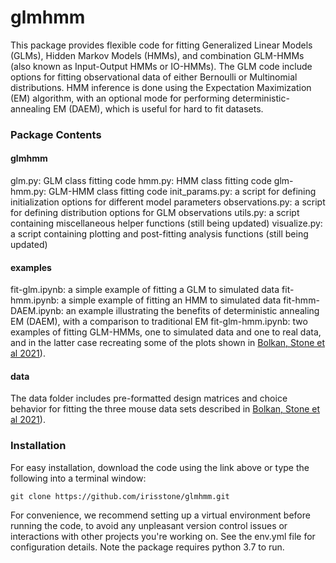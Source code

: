 # glmhmm
This package provides flexible code for fitting Generalized Linear Models (GLMs), Hidden Markov Models (HMMs), and combination GLM-HMMs (also known as Input-Output HMMs or IO-HMMs). The GLM code include options for fitting observational data of either Bernoulli or Multinomial distributions. HMM inference is done using the Expectation Maximization (EM) algorithm, with an optional mode for performing deterministic-annealing EM (DAEM), which is useful for hard to fit datasets.   

### Package Contents

#### glmhmm
glm.py: GLM class fitting code
hmm.py: HMM class fitting code
glm-hmm.py: GLM-HMM class fitting code
init_params.py: a script for defining initialization options for different model parameters
observations.py: a script for defining distribution options for GLM observations
utils.py: a script containing miscellaneous helper functions (still being updated)
visualize.py: a script containing plotting and post-fitting analysis functions (still being updated)

#### examples
fit-glm.ipynb: a simple example of fitting a GLM to simulated data
fit-hmm.ipynb: a simple example of fitting an HMM to simulated data
fit-hmm-DAEM.ipynb: an example illustrating the benefits of deterministic annealing EM (DAEM), with a comparison to traditional EM
fit-glm-hmm.ipynb: two examples of fitting GLM-HMMs, one to simulated data and one to real data, and in the latter case recreating some of the plots shown in [Bolkan, Stone et al 2021](https://www.biorxiv.org/content/10.1101/2021.07.23.453573v1)). 

#### data
The data folder includes pre-formatted design matrices and choice behavior for fitting the three mouse data sets described in [Bolkan, Stone et al 2021](https://www.biorxiv.org/content/10.1101/2021.07.23.453573v1)). 

### Installation
For easy installation, download the code using the link above or type the following into a terminal window:
```
git clone https://github.com/irisstone/glmhmm.git
```
For convenience, we recommend setting up a virtual environment before running the code, to avoid any unpleasant version control issues or interactions with other projects you're working on. See the env.yml file for configuration details. Note the package requires python 3.7 to run.  
